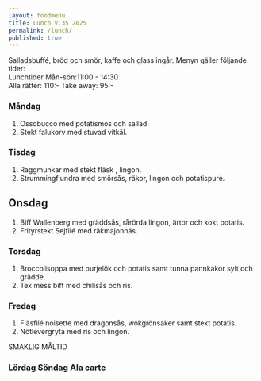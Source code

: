 ```yaml
---
layout: foodmenu
title: Lunch V.35 2025
permalink: /lunch/
published: true
---
```

Salladsbuffé, bröd och smör, kaffe och glass ingår.
Menyn gäller följande tider:  
Lunchtider  Mån-sön:11:00 - 14:30  
Alla rätter: 110:- Take away: 95:-
                                
### Måndag

1. Ossobucco med potatismos och sallad.
2. Stekt falukorv med stuvad vitkål.

### Tisdag

1. Raggmunkar med stekt fläsk , lingon.
2. Strummingflundra med smörsås, räkor, lingon och potatispuré.

## Onsdag
1. Biff Wallenberg med gräddsås, rårörda lingon, ärtor och kokt potatis. 
2. Frityrstekt Sejfilé med räkmajonnäs. 

### Torsdag

1. Broccolisoppa med purjelök och potatis samt tunna pannkakor sylt och grädde. 
2. Tex mess biff med chilisås och ris.

### Fredag  

1. Fläsfilé noisette med dragonsås, wokgrönsaker samt stekt potatis.
2. Nötlevergryta med ris och lingon.

SMAKLIG MÅLTID  

### Lördag Söndag Ala carte





    
       
    

   
    
   
     
